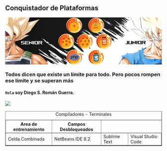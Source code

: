 ##  Conquistador de Plataformas 

<img align="center" src="img/1.2.png"/>

###  Todos dicen que existe un límite para todo. Pero pocos rompen ese límite y se superan más

#### `Hola` soy Diego S. Román Guerra. 

![](https://komarev.com/ghpvc/?username=Roman31X&color=ed0000&style=plastic)

<div>
  <table border="1">
    <caption>Compiladores - Terminales</caption>
    <tr>
	<th>Area de entrenamiento</th>
	<th>Campos Desbloqueados</th>
   </tr>
    <tr>
   <td rowspan="2">Celda Combinada</td>
	<td>NetBeans IDE 8.2</td>
	<td>Sublime Text</td>
	<td>Visual Studio Code</td>
   </tr>
  </table>
</div>
